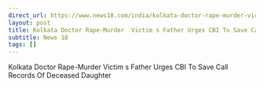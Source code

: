 ```yaml
---
direct_url: https://www.news18.com/india/kolkata-doctor-rape-murder-victims-father-urges-cbi-to-save-call-records-of-deceased-daughter-9056721.html
layout: post
title: Kolkata Doctor Rape-Murder  Victim s Father Urges CBI To Save Call Records Of Deceased Daughter
subtitle: News 18
tags: []
---
```


Kolkata Doctor Rape-Murder  Victim s Father Urges CBI To Save Call Records Of Deceased Daughter
